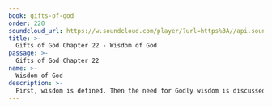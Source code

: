 ```yaml
---
book: gifts-of-god
order: 220
soundcloud_url: https://w.soundcloud.com/player/?url=https%3A//api.soundcloud.com/tracks/
title: >-
  Gifts of God Chapter 22 - Wisdom of God
passage: >-
  Gifts of God Chapter 22
name: >-
  Wisdom of God
description: >-
  First, wisdom is defined. Then the need for Godly wisdom is discussed. Most exciting of all is the fact that Jesus Christ is our wisdom living in us.
---
```


